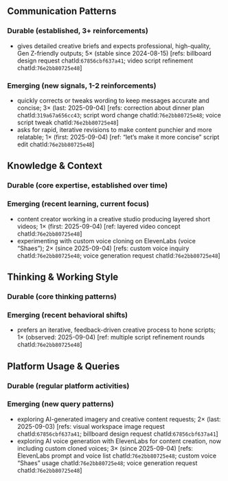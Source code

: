 ## Communication Patterns
### Durable (established, 3+ reinforcements)
- gives detailed creative briefs and expects professional, high-quality, Gen Z-friendly outputs; 5× (stable since 2024-08-15) [refs: billboard design request chatId:`67856cbf637a41`; video script refinement chatId:`76e2bb80725e48`]

### Emerging (new signals, 1-2 reinforcements)
- quickly corrects or tweaks wording to keep messages accurate and concise; 3× (last: 2025-09-04) [refs: correction about dinner plan chatId:`319a67a656cc43`; script word change chatId:`76e2bb80725e48`; voice script tweak chatId:`76e2bb80725e48`]
- asks for rapid, iterative revisions to make content punchier and more relatable; 1× (first: 2025-09-04) [ref: “let’s make it more concise” script edit chatId:`76e2bb80725e48`]

## Knowledge & Context
### Durable (core expertise, established over time)

### Emerging (recent learning, current focus)
- content creator working in a creative studio producing layered short videos; 1× (first: 2025-09-04) [ref: layered video concept chatId:`76e2bb80725e48`]
- experimenting with custom voice cloning on ElevenLabs (voice “Shaes”); 2× (since 2025-09-04) [refs: custom voice inquiry chatId:`76e2bb80725e48`; voice generation request chatId:`76e2bb80725e48`]

## Thinking & Working Style
### Durable (core thinking patterns)

### Emerging (recent behavioral shifts)
- prefers an iterative, feedback-driven creative process to hone scripts; 1× (observed: 2025-09-04) [ref: multiple script refinement rounds chatId:`76e2bb80725e48`]

## Platform Usage & Queries
### Durable (regular platform activities)

### Emerging (new query patterns)
- exploring AI-generated imagery and creative content requests; 2× (last: 2025-09-03) [refs: visual workspace image request chatId:`67856cbf637a41`; billboard design request chatId:`67856cbf637a41`]
- exploring AI voice generation with ElevenLabs for content creation, now including custom cloned voices; 3× (since 2025-09-04) [refs: ElevenLabs prompt and voice list chatId:`76e2bb80725e48`; custom voice “Shaes” usage chatId:`76e2bb80725e48`; voice generation request chatId:`76e2bb80725e48`]